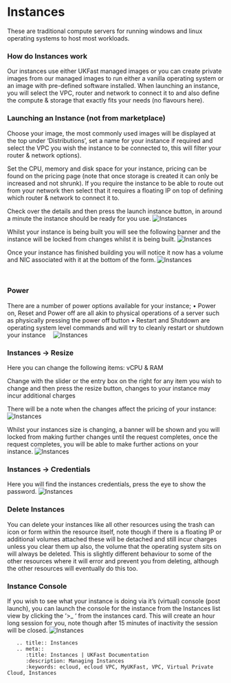 # Instances
These are traditional compute servers for running windows and linux operating systems to host most workloads.

### How do Instances work
Our instances use either UKFast managed images or you can create private images from our managed images to run either a vanilla operating system or an image with pre-defined software installed. When launching an instance, you will select the VPC, router and network to connect it to and also define the compute & storage that exactly fits your needs (no flavours here).

### Launching an Instance (not from marketplace)

Choose your image, the most commonly used images will be displayed at the top under ‘Distributions’, set a name for your instance if required and select the VPC you wish the instance to be connected to, this will filter your router & network options).

Set the CPU, memory and disk space for your instance, pricing can be found on the pricing page (note that once storage is created it can only be increased and not shrunk). If you require the instance to be able to route out from your network then select that it requires a floating IP on top of defining which router & network to connect it to. 

Check over the details and then press the launch instance button, in around a minute the 
instance should be ready for you use.
![Instances](files/instance-create.PNG)

Whilst your instance is being built you will see the following banner and the instance will be locked from changes whilst it is being built.
![Instances](files/instance-building.PNG)


Once your instance has finished building you will notice it now has a volume and NIC associated with it at the bottom of the form.
![Instances](files/instance-launched.PNG)

 
### Power
There are a number of power options available for your instance; 
•	Power on, Reset and Power off are all akin to physical operations of a server such as physically pressing the power off button
•	Restart and Shutdown are operating system level commands and will try to cleanly restart or shutdown your instance 
![Instances](files/instance-power.PNG)

### Instances -> Resize

Here you can change the following items: vCPU & RAM 

Change with the slider or the entry box on the right for any item you wish to change and then press the resize button, changes to your instance may incur additional charges 

There will be a note when the changes affect the pricing of your instance:  
![Instances](files/instance-resize.PNG)

Whilst your instances size is changing, a banner will be shown and you will locked from making further changes until the request completes, once the request completes, you will be able to make further actions on your instance.
![Instances](files/instance-resize-complete.PNG)
 

### Instances -> Credentials

Here you will find the instances credentials, press the eye to show the password.
![Instances](files/instance-credentials.PNG)

### Delete Instances
You can delete your instances like all other resources using the trash can icon or form within the resource itself, note though if there is a floating IP or additional volumes attached these will be detached and still incur charges unless you clear them up also, the volume that the operating system sits on will always be deleted. This is slightly different behaviour to some of the other resources where it will error and prevent you from deleting, although the other resources will eventually do this too.

### Instance Console
If you wish to see what your instance is doing via it’s (virtual) console (post launch), you can launch the console for the instance from the Instances list view by clicking the ‘>_ ‘ from the instances card. This will create an hour long session for you, note though after 15 minutes of inactivity the session will be closed.
![Instances](files/instance-console.PNG)


```eval_rst
   .. title:: Instances
   .. meta::
      :title: Instances | UKFast Documentation
      :description: Managing Instances
      :keywords: ecloud, ecloud VPC, MyUKFast, VPC, Virtual Private Cloud, Instances
```